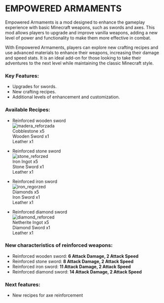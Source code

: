 EMPOWERED ARMAMENTS
===================

Empowered Armaments is a mod designed to enhance the gameplay experience with basic Minecraft weapons, such as swords and axes. This mod allows players to upgrade and improve vanilla weapons, adding a new level of power and functionality to make them more effective in combat.

With Empowered Armaments, players can explore new crafting recipes and use advanced materials to enhance their weapons, increasing their damage and speed stats. It is an ideal add-on for those looking to take their adventures to the next level while maintaining the classic Minecraft style.

### Key Features:

*   Upgrades for swords.
*   New crafting recipes.
*   Additional levels of enhancement and customization.

### Available Recipes:

*   Reinforced wooden sword  
    ![madera_reforzada](https://github.com/user-attachments/assets/95b8c00c-3b46-450e-96a3-d330c5da4666)  
    Cobblestone x5  
    Wooden Sword x1  
    Leather x1

*   Reinforced stone sword  
    ![stone_reforzed](https://github.com/user-attachments/assets/dd5264f7-587e-4042-a4ab-465e4d27137b)  
    Iron Ingot x5  
    Stone Sword x1  
    Leather x1

*   Reinforced iron sword  
    ![iron_regorzed](https://github.com/user-attachments/assets/af7ad7f9-2ed7-413c-9415-e0d6ce625b7e)  
    Diamonds x5  
    Iron Sword x1  
    Leather x1

*   Reinforced diamond sword  
    ![diamond_reforced](https://github.com/user-attachments/assets/c8e8d67e-0764-4765-8944-d13453b0eb64)  
    Netherite Ingot x5  
    Diamond Sword x1  
    Leather x1


### New characteristics of reinforced weapons:

*   Reinforced wooden sword: **6 Attack Damage, 2 Attack Speed**
*   Reinforced stone sword: **8 Attack Damage, 2 Attack Speed**
*   Reinforced iron sword: **11 Attack Damage, 2 Attack Speed**
*   Reinforced diamond sword: **14 Attack Damage, 2 Attack Speed**

### Next features:
- New recipes for axe reinforcement
